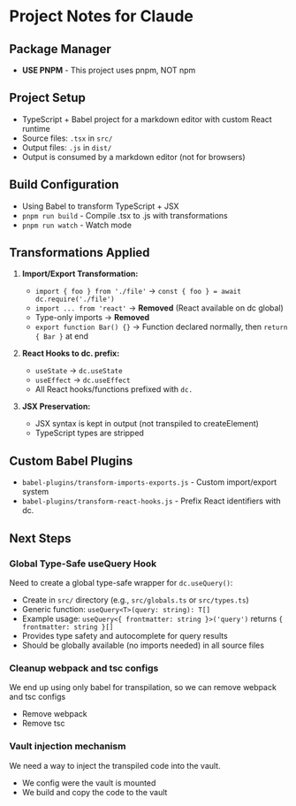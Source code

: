 # Project Notes for Claude

## Package Manager
- **USE PNPM** - This project uses pnpm, NOT npm

## Project Setup
- TypeScript + Babel project for a markdown editor with custom React runtime
- Source files: `.tsx` in `src/`
- Output files: `.js` in `dist/`
- Output is consumed by a markdown editor (not for browsers)

## Build Configuration
- Using Babel to transform TypeScript + JSX
- `pnpm run build` - Compile .tsx to .js with transformations
- `pnpm run watch` - Watch mode

## Transformations Applied
1. **Import/Export Transformation:**
   - `import { foo } from './file'` → `const { foo } = await dc.require('./file')`
   - `import ... from 'react'` → **Removed** (React available on dc global)
   - Type-only imports → **Removed**
   - `export function Bar() {}` → Function declared normally, then `return { Bar }` at end

2. **React Hooks to dc. prefix:**
   - `useState` → `dc.useState`
   - `useEffect` → `dc.useEffect`
   - All React hooks/functions prefixed with `dc.`

3. **JSX Preservation:**
   - JSX syntax is kept in output (not transpiled to createElement)
   - TypeScript types are stripped

## Custom Babel Plugins
- `babel-plugins/transform-imports-exports.js` - Custom import/export system
- `babel-plugins/transform-react-hooks.js` - Prefix React identifiers with dc.

## Next Steps

### Global Type-Safe useQuery Hook
Need to create a global type-safe wrapper for `dc.useQuery()`:
- Create in `src/` directory (e.g., `src/globals.ts` or `src/types.ts`)
- Generic function: `useQuery<T>(query: string): T[]`
- Example usage: `useQuery<{ frontmatter: string }>('query')` returns `{ frontmatter: string }[]`
- Provides type safety and autocomplete for query results
- Should be globally available (no imports needed) in all source files

### Cleanup webpack and tsc configs
We end up using only babel for transpilation, so we can remove webpack and tsc configs
- Remove webpack
- Remove tsc

### Vault injection mechanism
We need a way to inject the transpiled code into the vault.
- We config were the vault is mounted
- We build and copy the code to the vault